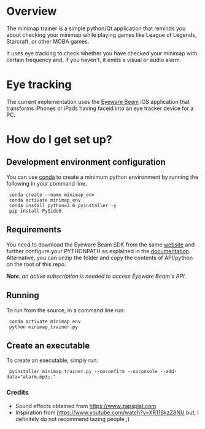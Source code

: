 # Overview #

The minimap trainer is a simple python/Qt application that reminds you about checking your minimap
while playing games like League of Legends, Starcraft, or other MOBA games. 

It uses eye tracking to check whether you have checked your minimap with certain frequency and, if you
haven't, it emits a visual or audio alarm.

# Eye tracking #

The current implementation uses the [Eyeware Beam](https://beam.eyeware.tech/developers/) iOS application
that transforms iPhones or iPads having faceid into an eye tracker device for a PC.

# How do I get set up? ###

## Development environment configuration

You can use [conda](https://docs.conda.io/en/latest/miniconda.html) to create a minimum python environment by
running the following in your command line.

     conda create --name minimap_env
     conda activate minimap_env
     conda install python=3.6 pyinstaller -y
     pip install PySide6

## Requirements

You need to download the Eyeware Beam SDK from the same [website](https://beam.eyeware.tech/developers/)
and further configure your PYTHONPATH as explained in the [documentation](https://docs.beam.eyeware.tech/getting_started.html).
Alternative, you can unzip the folder and copy the contents of API/python on the root of this repo.

_**Note**: an active subscription is needed to access Eyeware Beam's API._

## Running

To run from the source, in a command line run:

     conda activate minimap_env
     python minimap_trainer.py

## Create an executable

To create an executable, simply run:

     pyinstaller minimap_trainer.py --noconfirm --noconsole --add-data="alarm.mp3;."

### Credits

- Sound effects obtained from https://www.zapsplat.com
- Inspiration from https://www.youtube.com/watch?v=XR11BkzZ8NU but, I definitely do not recommend tazing people ;)
